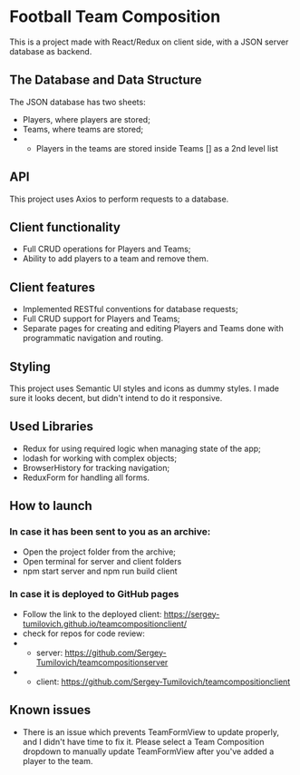 # Football Team Composition

This is a project made with React/Redux on client side,
with a JSON server database as backend.

## The Database and Data Structure
The JSON database has two sheets:
- Players, where players are stored;
- Teams, where teams are stored;
- - Players in the teams are stored inside Teams [] as a 2nd level list

## API
This project uses Axios to perform requests to a database.

## Client functionality
- Full CRUD operations for Players and Teams;
- Ability to add players to a team and remove them.

## Client features
- Implemented RESTful conventions for database requests;
- Full CRUD support for Players and Teams;
- Separate pages for creating and editing Players and Teams
done with programmatic navigation and routing.

## Styling
This project uses Semantic UI styles and icons as dummy styles.
I made sure it looks decent, but didn't intend to do it responsive.

## Used Libraries
- Redux for using required logic when managing state of the app;
- lodash for working with complex objects;
- BrowserHistory for tracking navigation;
- ReduxForm for handling all forms.

## How to launch
### In case it has been sent to you as an archive:
- Open the project folder from the archive;
- Open terminal for server and client folders
- npm start server and npm run build client

### In case it is deployed to GitHub pages
- Follow the link to the deployed client: 
https://sergey-tumilovich.github.io/teamcompositionclient/
- check for repos for code review:
- - server: https://github.com/Sergey-Tumilovich/teamcompositionserver
- - client: https://github.com/Sergey-Tumilovich/teamcompositionclient

## Known issues
- There is an issue which prevents TeamFormView to update properly,
and I didn't have time to fix it. Please select a Team Composition
dropdown to manually update TeamFormView after you've added a player to 
the team.